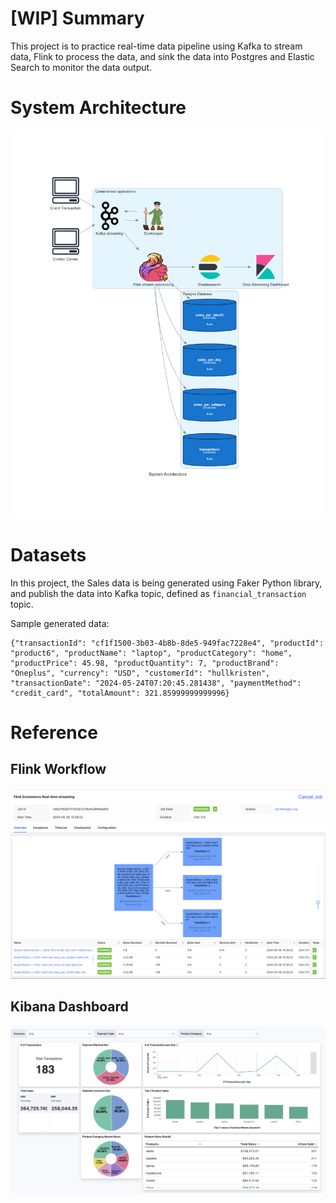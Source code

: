 # [WIP] Summary
This project is to practice real-time data pipeline using Kafka to stream data, Flink to process the data, and sink the data into Postgres and Elastic Search to monitor the data output.


# System Architecture
![alt text](https://github.com/WinThitiwat/Flink-ECommerce/blob/main/system_architecture.png)

# Datasets
In this project, the Sales data is being generated using Faker Python library, and publish the data into Kafka topic, defined as `financial_transaction` topic.

Sample generated data:
```
{"transactionId": "cf1f1500-3b03-4b8b-8de5-949fac7228e4", "productId": "product6", "productName": "laptop", "productCategory": "home", "productPrice": 45.98, "productQuantity": 7, "productBrand": "Oneplus", "currency": "USD", "customerId": "hullkristen", "transactionDate": "2024-05-24T07:20:45.281438", "paymentMethod": "credit_card", "totalAmount": 321.85999999999996}
```

# Reference
## Flink Workflow
![alt text](https://github.com/WinThitiwat/Flink-ECommerce/blob/main/img/flink-workflow.png)
## Kibana Dashboard
![alt text](https://github.com/WinThitiwat/Flink-ECommerce/blob/main/img/kibana-dashboard.png)
